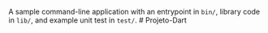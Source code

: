 A sample command-line application with an entrypoint in `bin/`, library code
in `lib/`, and example unit test in `test/`.
#   P r o j e t o - D a r t  
 